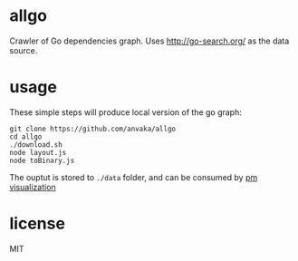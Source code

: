 # allgo

Crawler of Go dependencies graph. Uses http://go-search.org/ as the data source.

# usage

These simple steps will produce local version of the go graph:

```
git clone https://github.com/anvaka/allgo
cd allgo
./download.sh
node layout.js
node toBinary.js
```

The ouptut is stored to `./data` folder, and can be consumed by [pm visualization](https://github.com/anvaka/pm)

# license

MIT
